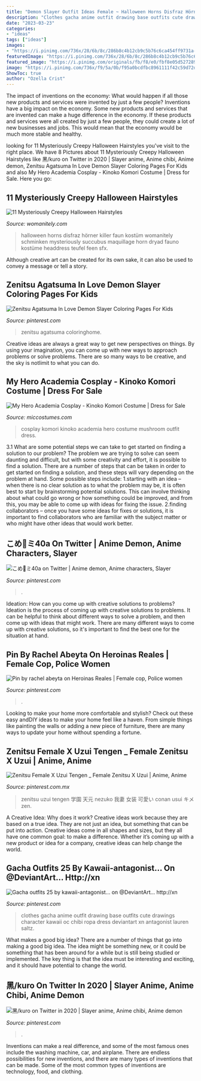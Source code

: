 ```yaml
---
title: "Demon Slayer Outfit Ideas Female ~ Halloween Horns Disfraz Hörner Killer Faun Kostüm Womanitely Schminken Mysteriously Succubus Maquillage Horn Dryad Fauno Kostüme Headdress Teufel Feen Sfx"
description: "Clothes gacha anime outfit drawing base outfits cute drawings character kawaii oc chibi ropa dress deviantart xn antagonist lauren saltz"
date: "2023-03-23"
categories:
- "ideas"
tags: ["ideas"]
images:
- "https://i.pinimg.com/736x/28/6b/8c/286b8c4b12cb9c5b76c6ca454ff9731a--kawaii-outfit-drawing-clothes.jpg"
featuredImage: "https://i.pinimg.com/736x/28/6b/8c/286b8c4b12cb9c5b76c6ca454ff9731a--kawaii-outfit-drawing-clothes.jpg"
featured_image: "https://i.pinimg.com/originals/fb/f8/e0/fbf8e05d5272899dd10ed90f19f8910c.jpg"
image: "https://i.pinimg.com/736x/f9/5a/0b/f95a0bcdfbc8961111f42c59d72d4c70.jpg"
ShowToc: true
author: "Ozella Crist"
---
```



The impact of inventions on the economy: What would happen if all those new products and services were invented by just a few people?
Inventions have a big impact on the economy. Some new products and services that are invented can make a huge difference in the economy. If these products and services were all created by just a few people, they could create a lot of new businesses and jobs. This would mean that the economy would be much more stable and healthy.

	

		
looking for 11 Mysteriously Creepy Halloween Hairstyles you've visit to the right place. We have 8 Pictures about 11 Mysteriously Creepy Halloween Hairstyles like 黑/kuro on Twitter in 2020 | Slayer anime, Anime chibi, Anime demon, Zenitsu Agatsuma In Love Demon Slayer Coloring Pages For Kids and also My Hero Academia Cosplay - Kinoko Komori Costume | Dress for Sale. Here you go:
		
    
## 11 Mysteriously Creepy Halloween Hairstyles

<img loading=lazy src="https://womanitely.com/wp-content/uploads/2016/10/Creepy-horns.jpg" onerror="this.onerror=null;this.src='https://tse2.mm.bing.net/th?id=OIP.HVt7Bi7EXDiSzN2cw1-RbgHaGu&amp;pid=15.1';" alt="11 Mysteriously Creepy Halloween Hairstyles">

_Source: womanitely.com_

>halloween horns disfraz hörner killer faun kostüm womanitely schminken mysteriously succubus maquillage horn dryad fauno kostüme headdress teufel feen sfx. 

	

Although creative art can be created for its own sake, it can also be used to convey a message or tell a story.

    
## Zenitsu Agatsuma In Love Demon Slayer Coloring Pages For Kids

<img loading=lazy src="https://i.pinimg.com/736x/b4/8a/38/b48a38b07b628b29f34bf3a983546afa.jpg" onerror="this.onerror=null;this.src='https://tse1.mm.bing.net/th?id=OIP.oNi4fXdN0sZB_3enOCrLfgHaJl&amp;pid=15.1';" alt="Zenitsu Agatsuma In Love Demon Slayer Coloring Pages For Kids">

_Source: pinterest.com_

>zenitsu agatsuma coloringhome. 

	

Creative ideas are always a great way to get new perspectives on things. By using your imagination, you can come up with new ways to approach problems or solve problems. There are so many ways to be creative, and the sky is notlimit to what you can do.

    
## My Hero Academia Cosplay - Kinoko Komori Costume | Dress For Sale

<img loading=lazy src="https://www.miccostumes.com/images/path-products/image-CMHA009KK-3.jpg/&amp;width=1200&amp;height=1200&amp;a.jpg" onerror="this.onerror=null;this.src='https://tse4.mm.bing.net/th?id=OIP.SWUU15j7r28KeJcMkPEj7wHaK3&amp;pid=15.1';" alt="My Hero Academia Cosplay - Kinoko Komori Costume | Dress for Sale">

_Source: miccostumes.com_

>cosplay komori kinoko academia hero costume mushroom outfit dress. 

	

3.1 What are some potential steps we can take to get started on finding a solution to our problem?
The problem we are trying to solve can seem daunting and difficult, but with some creativity and effort, it is possible to find a solution. There are a number of steps that can be taken in order to get started on finding a solution, and these steps will vary depending on the problem at hand. Some possible steps include: 
1.starting with an idea – when there is no clear solution as to what the problem may be, it is often best to start by brainstorming potential solutions. This can involve thinking about what could go wrong or how something could be improved, and from this, you may be able to come up with ideas for fixing the issue. 
2.finding collaborators – once you have some ideas for fixes or solutions, it is important to find collaborators who are familiar with the subject matter or who might have other ideas that would work better.

    
## こめ🍚ミ40a On Twitter | Anime Demon, Anime Characters, Slayer

<img loading=lazy src="https://i.pinimg.com/736x/4e/e5/2b/4ee52b8ac42d5e5b9356bd93230bd130.jpg" onerror="this.onerror=null;this.src='https://tse3.mm.bing.net/th?id=OIP.b-zTf3FTlOYEa2B25Vd28gHaK-&amp;pid=15.1';" alt="こめ🍚ミ40a on Twitter | Anime demon, Anime characters, Slayer">

_Source: pinterest.com_

>. 

	

Ideation: How can you come up with creative solutions to problems?
Ideation is the process of coming up with creative solutions to problems. It can be helpful to think about different ways to solve a problem, and then come up with ideas that might work. There are many different ways to come up with creative solutions, so it's important to find the best one for the situation at hand.

    
## Pin By Rachel Abeyta On Heroinas Reales | Female Cop, Police Women

<img loading=lazy src="https://i.pinimg.com/originals/fb/f8/e0/fbf8e05d5272899dd10ed90f19f8910c.jpg" onerror="this.onerror=null;this.src='https://tse2.mm.bing.net/th?id=OIP.SSkaoBKs6IZ6kTWQIoyEFgHaLH&amp;pid=15.1';" alt="Pin by rachel abeyta on Heroinas Reales | Female cop, Police women">

_Source: pinterest.com_

>. 

	

Looking to make your home more comfortable and stylish? Check out these easy andDIY ideas to make your home feel like a haven. From simple things like painting the walls or adding a new piece of furniture, there are many ways to update your home without spending a fortune.

    
## Zenitsu Female X Uzui Tengen _ Female Zenitsu X Uzui | Anime, Anime

<img loading=lazy src="https://i.pinimg.com/736x/f9/5a/0b/f95a0bcdfbc8961111f42c59d72d4c70.jpg" onerror="this.onerror=null;this.src='https://tse1.mm.bing.net/th?id=OIP.9gX_Y724IFroBWpP7pCMawHaK9&amp;pid=15.1';" alt="Zenitsu Female X Uzui Tengen _ Female Zenitsu X Uzui | Anime, Anime">

_Source: pinterest.com.mx_

>zenitsu uzui tengen 学園 天元 nezuko 我妻 女装 可愛い conan usui キメ zen. 

	

A Creative Idea: Why does it work?
Creative ideas work because they are based on a true idea. They are not just an idea, but something that can be put into action. Creative ideas come in all shapes and sizes, but they all have one common goal: to make a difference. Whether it’s coming up with a new product or idea for a company, creative ideas can help change the world.

    
## Gacha Outfits 25 By Kawaii-antagonist... On @DeviantArt... Http://xn

<img loading=lazy src="https://i.pinimg.com/736x/28/6b/8c/286b8c4b12cb9c5b76c6ca454ff9731a--kawaii-outfit-drawing-clothes.jpg" onerror="this.onerror=null;this.src='https://tse2.mm.bing.net/th?id=OIP.zntc_lJLJ7u-CM39mQNVWQHaFU&amp;pid=15.1';" alt="Gacha outfits 25 by kawaii-antagonist... on @DeviantArt... http://xn">

_Source: pinterest.com_

>clothes gacha anime outfit drawing base outfits cute drawings character kawaii oc chibi ropa dress deviantart xn antagonist lauren saltz. 

	

What makes a good big idea?
There are a number of things that go into making a good big idea. The idea might be something new, or it could be something that has been around for a while but is still being studied or implemented. The key thing is that the idea must be interesting and exciting, and it should have potential to change the world.

    
## 黑/kuro On Twitter In 2020 | Slayer Anime, Anime Chibi, Anime Demon

<img loading=lazy src="https://i.pinimg.com/736x/e9/6c/a8/e96ca83426acb6c87b2d009ddb1ec20a.jpg" onerror="this.onerror=null;this.src='https://tse3.mm.bing.net/th?id=OIP.OEtVKTCZ24JnLrbWAcX6OQHaHh&amp;pid=15.1';" alt="黑/kuro on Twitter in 2020 | Slayer anime, Anime chibi, Anime demon">

_Source: pinterest.com_

>. 

	

Inventions can make a real difference, and some of the most famous ones include the washing machine, car, and airplane. There are endless possibilities for new inventions, and there are many types of inventions that can be made. Some of the most common types of inventions are technology, food, and clothing.

